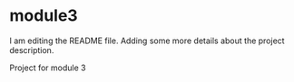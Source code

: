 # module3

I am editing the README file. Adding some more details about the project description.

Project for module 3
